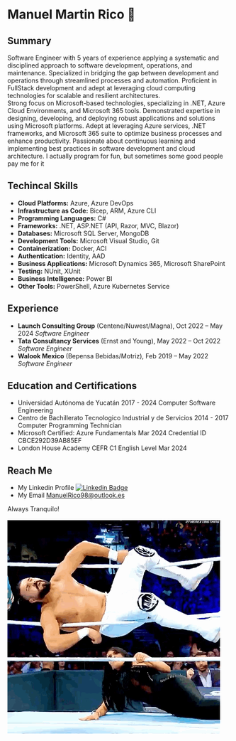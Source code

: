 # Manuel Martin Rico 🤘

## Summary
Software Engineer with 5 years of experience applying a systematic and disciplined approach to software
development, operations, and maintenance. Specialized in bridging the gap between development and operations
through streamlined processes and automation. Proficient in FullStack development and adept at leveraging cloud
computing technologies for scalable and resilient architectures. <br>
Strong focus on Microsoft-based technologies, specializing in .NET, Azure Cloud Environments, and Microsoft 365
tools. Demonstrated expertise in designing, developing, and deploying robust applications and solutions using
Microsoft platforms. Adept at leveraging Azure services, .NET frameworks, and Microsoft 365 suite to optimize
business processes and enhance productivity. Passionate about continuous learning and implementing best
practices in software development and cloud architecture.
I actually program for fun, but sometimes some good people pay me for it <br>

## Techincal Skills
* **Cloud Platforms:** Azure, Azure DevOps
* **Infrastructure as Code:** Bicep, ARM, Azure CLI
* **Programming Languages:** C#
* **Frameworks:** .NET, ASP.NET (API, Razor, MVC, Blazor)
* **Databases:** Microsoft SQL Server, MongoDB
* **Development Tools:** Microsoft Visual Studio, Git
* **Containerization:** Docker, ACI
* **Authentication:** Identity, AAD
* **Business Applications:** Microsoft Dynamics 365, Microsoft SharePoint
* **Testing:** NUnit, XUnit
* **Business Intelligence:** Power BI
* **Other Tools:** PowerShell, Azure Kubernetes Service

## Experience
* **Launch Consulting Group** (Centene/Nuwest/Magna), Oct 2022 – May 2024 *Software Engineer*
* **Tata Consultancy Services** (Ernst and Young), May 2022 – Oct 2022 *Software Engineer*
* **Walook Mexico** (Bepensa Bebidas/Motriz), Feb 2019 – May 2022 *Software Engineer*

## Education and Certifications

* Universidad Autónoma de Yucatán 2017 - 2024 Computer Software Engineering
* Centro de Bachillerato Tecnologico Industrial y de Servicios 2014 - 2017 Computer Programming Technician
* Microsoft Certified: Azure Fundamentals Mar 2024 Credential ID CBCE292D39AB85EF
* London House Academy CEFR C1 English Level Mar 2024

## Reach Me
* My Linkedin Profile [![Linkedin Badge](https://img.shields.io/badge/-ManuelRico-blue?style=flat-square&logo=Linkedin&logoColor=white&link=https://www.linkedin.com/in/manuelmartinrico/)](https://www.linkedin.com/in/manuelmartinrico/)
* My Email ManuelRico98@outlook.es

Always Tranquilo! <br><br>
![](tranquilo.gif)
